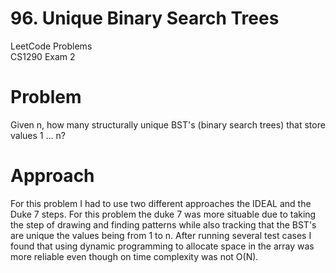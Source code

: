 # 96. Unique Binary Search Trees
LeetCode Problems<br>
CS1290 Exam 2 

# Problem 
Given n, how many structurally unique BST's (binary search trees) that store values 1 ... n?

# Approach
For this problem I had to use two different approaches the IDEAL and the Duke 7 steps. For this problem the duke 7 was more
situable due to taking the step of drawing and finding patterns while also tracking that the BST's are unique the values 
being from 1 to n. After running several test cases I found that using dynamic programming to allocate space in 
the array was more reliable even though on time complexity was not O(N). 
